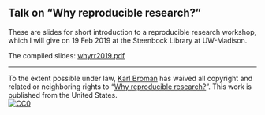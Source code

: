 ## Talk on &ldquo;Why reproducible research?&rdquo;

These are slides for short introduction to a reproducible research
workshop, which I will give on 19 Feb 2019 at the
Steenbock Library at UW-Madison.

The compiled slides:
[whyrr2019.pdf](https://www.biostat.wisc.edu/~kbroman/presentations/whyrr2019.pdf)

---

To the extent possible under law,
[Karl Broman](http://github.com/kbroman) has waived all copyright and
related or neighboring rights to
&ldquo;[Why reproducible research?](https://github.com/kbroman/Talk_WhyRR)&rdquo;.
This work is published from the United States.
<br/>
[![CC0](http://i.creativecommons.org/p/zero/1.0/88x31.png)](http://creativecommons.org/publicdomain/zero/1.0/)
